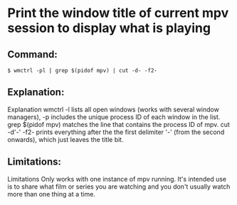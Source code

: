 # Print the window title of current mpv session to display what is playing

## Command:
```
$ wmctrl -pl | grep $(pidof mpv) | cut -d- -f2-
```

## Explanation:
Explanation
wmctrl -l lists all open windows (works with several window managers), -p includes the unique process ID of each window in the list. grep $(pidof mpv) matches the line that contains the process ID of mpv. cut -d'-' -f2- prints everything after the the first delimiter '-' (from the second onwards), which just leaves the title bit.

## Limitations:
Limitations
Only works with one instance of mpv running. It's intended use is to share what film or series you are watching and you don't usually watch more than one thing at a time.

